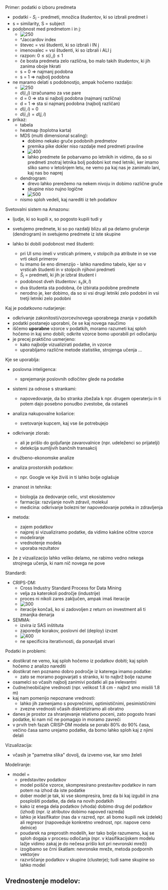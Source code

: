 Primer: podatki o izboru predmeta
- podatki - $S_i$ - predmeti, množica študentov, ki so izbrali predmet i
- s = similarity, S = subject
- podobnost med predmetom i in j:
	- ![250](../../Images3/Pasted%20image%2020250220113549.png)
	- ^Jaccardov index
	- števec = vsi študenti, ki so izbrali i IN j
	- imenovalec = vsi študenti, ki so izbrali i ALI j
	- razpon: $0 \leq s(i, j) \leq 1$
	- če bosta predmeta zelo različna, bo malo takih študentov, ki jih zanima oboje hkrati
	- s = 0 => najmanj podobna
	- s = 1 => najbolj podobna
- ne maramo delati s podobnostjo, ampak hočemo razdaljo:
	- ![250](../../Images3/Pasted%20image%2020250220113906.png)
	- $d(i,j)$ izračunamo za vse pare
	- d = 0 => sta si najbolj podobna (najmanj različna)
	- d = 1 => sta si najmanj podobna (najbolj različan)
	- $d(i,i)$ = 0
	- $d(i, j) = d(j, i)$
- prikaz:
	- tabela
	- heatmap (toplotna karta)
	- MDS (multi dimensional scaling):
		- dobimo nekako gruče podobnih predmetov
		- premika pike dokler niso razdalje med predmeti pravilne
		- ![400](../../Images3/Pasted%20image%2020250220115150.png)
		- lahko predmete še pobarvamo po letnikih in vidimo, da so si predmeti znotraj letnika bolj podobni kot med letniki, ker imamo sliko samo v letošnjem letu, ne vemo pa kaj nas je zanimalo lani, kaj nas bo naprej
	- dendrogram:
		- drevo lahko prerežemo na nekem nivoju in dobimo različne gruče
		- skupine niso nujno logične
		- ![500](../../Images3/Pasted%20image%2020250220115500.png)
	- nismo sploh vedeli, kaj narediti iz teh podatkov

Svetovalni sistem na Amazonu:
- ljudje, ki so kupili x, so pogosto kupili tudi y
- svetujemo predmete, ki so po razdalji blizu ali pa delamo gručenje (dendrogram) in svetujemo predmete iz iste skupine

- lahko bi dobili podobnost med študenti:
	- pri UI smo imeli v vrsticah primere, v stolpcih pa atribute in se vse vrti okoli primerov
	- tu imamo še eno dimenzijo - lahko naredimo tabelo, kjer so v vrsticah študenti in v stolpcih njihovi predmeti
	- $Š_i$ = predmeti, ki jih je izbral študent i
	- podobnost dveh študentov: $s_s(k,l)$
	- dva študenta sta podobna, če izbirata podobne predmete
	- nerodno je, ker dobimo, da so si vsi drugi letniki zelo podobni in vsi tretji letniki zelo podobni

Kaj je podatkovno rudarjenje:
- odkrivanje zakonitosti/vzorcev/novega uporabnega znanja v podatkih
- podatki postanejo uporabni, če se kaj novega naučimo
- iščemo **uporabne** vzorce v podatkih, moramo razumeti kaj sploh hočemo in kaj smo dobili; odkrite vzorce bomo uporabili pri odločanju
- je precej praktično usmerjeno:
	- kako najbolje vizualizirati podatke, in vzorce
	- uporabljamo različne metode statistike, strojenga učenja ...

Kje se uporablja:
- poslovna inteligenca:
	- sprejemanje poslovnih odločitev glede na podatke
- sistemi za odnose s strankami:
	- napovedovanje, da bo stranka zbežala k npr. drugem operaterju in ti potem dajo posebno ponudbo zvestobe, da ostaneš
- analiza nakupovalne košarice:
	- svetovanje kupcem, kaj vse še potrebujejo
- odkrivanje zlorab:
	- ali je prišlo do goljufanje zavarovalnice (npr. udeleženci so prijatelji)
	- detekcija sumljivih bančnih transakcij
- družbeno-ekonomske analize
- analiza prostorskih podatkov:
	- npr. Google ve kje živiš in ti lahko bolje oglašuje
- znanost in tehnika:
	- biologija za dedovanje celic, vrst ekosistemov
	- farmacija: razvijanje novih zdravil, molekul
	- medicina: odkrivanje bolezni ter napovedovanje poteka in zdravljenja

- metoda:
	- zajem podatkov
	- najprej si vizualiziramo podatke, da vidimo kakšne očitne vzorce
	- modeliranje
	- vrednotenje modela
	- uporaba rezultatov
- že z vizualizacijo lahko veliko delamo, ne rabimo vedno nekega strojnega učenja, ki nam nič novega ne pove

Standardi:
- CRIPS-DM:
	- Cross Industry Standard Process for Data Mining
	- velja za katerokoli področje (industrije)
	- proces ni nikoli zares zaključen, ampak imaš iteracije
	- ![300](../../Images3/Pasted%20image%2020250220124953.png)
	- iteracije končaš, ko si zadovoljen z return on investment ali ti zmanjka denarja
- SEMMA:
	- izvira iz SAS inštituta
	- zaporedje korakov, poslovni del (deploy) izvzet
	- ![400](../../Images3/Pasted%20image%2020250220125548.png)
	- ne specificira iterativnosti, da ponavljaš stvari

Podatki in problemi:
- dostikrat ne vemo, kaj sploh hočemo iz podatkov dobiti; kaj sploh hočemo z analizo narediti
- dostikrat nen poznamo dobro področje iz katerega imamo podatke:
	- zato se moramo pogovarjati s stranko, ki to najbrž bolje razume
- osamelci so včasih najbolj zanimivi podatki ali pa irelevantni
- čudne/neobičajne vrednosti (npr. velikost 1.8 cm - najbrž smo mislili 1.8 m)
- kaj nam pomenijo nepoznane vrednosti:
	- lahko jih zamenjamo s povprečnimi, optimističnimi, pesimističnimi
	- zvezne vrednosti včasih diskretiziramo ali obratno
- danes je prostor za shranjevanje relativno poceni, zato pogosto hrani podatke, ki nam nič ne pomagajo in moramo zavreči
- v prvih treh fazah CRISP-DM modela se porabi 80% do 90% časa, večino časa samo urejamo podatke, da bomo lahko sploh kaj z njimi delali

Vizualizacija:
- včasih je "pametna slika" dovolj, da izvemo vse, kar smo želeli

Modeliranje:
- model =
	- predstavitev podatkov
	- model poišče vzorce, skompresirano prestavitev podatkov in nam potem na izhod da iste podatke
	- dober model je tak, ki vse skompresira, brez da bi kaj izgubil in zna posplošiti podatke, da dela na novih podatkih
	- kako iz enega dela podatkov (vhoda) dobimo drug del podatkov (izhod) (npr. iz atributov dobimo napoved razreda)
	- lahko je klasifikator (nas da v razred, npr. ali bomo kupili nek izdelek) ali regresor (napoveduje konkretno vrednost, npr. napove ceno delnice)
	- poudarek na preprostih modelih, ker tako bolje razumemo, kaj se sploh dogaja v procesu odločanja (npr. v klasifikacijskem modelu lažje vidimo zakaj je do nečesa prišlo kot pri nevronski mreži)
	- izogibamo se črni škatlam: nevronske mreže, metoda podpornih vektorjev
	- razvrščanje podatkov v skupine (clusterje); tudi same skupine so lahko model

Vrednostenje modelov:
- 